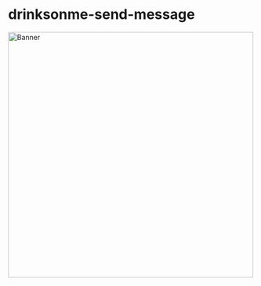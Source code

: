# drinksonme-send-message

<img src="https://cdn.discordapp.com/attachments/1087353486313795584/1098321377745960980/2023-04-20_01-44-13_online-video-cutter.com_1.gif" alt="Banner" width="500" height="500">
